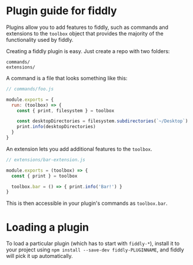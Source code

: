 # Plugin guide for fiddly

Plugins allow you to add features to fiddly, such as commands and
extensions to the `toolbox` object that provides the majority of the functionality
used by fiddly.

Creating a fiddly plugin is easy. Just create a repo with two folders:

```
commands/
extensions/
```

A command is a file that looks something like this:

```js
// commands/foo.js

module.exports = {
  run: (toolbox) => {
    const { print, filesystem } = toolbox

    const desktopDirectories = filesystem.subdirectories(`~/Desktop`)
    print.info(desktopDirectories)
  }
}
```

An extension lets you add additional features to the `toolbox`.

```js
// extensions/bar-extension.js

module.exports = (toolbox) => {
  const { print } = toolbox

  toolbox.bar = () => { print.info('Bar!') }
}
```

This is then accessible in your plugin's commands as `toolbox.bar`.

# Loading a plugin

To load a particular plugin (which has to start with `fiddly-*`),
install it to your project using `npm install --save-dev fiddly-PLUGINNAME`,
and fiddly will pick it up automatically.
